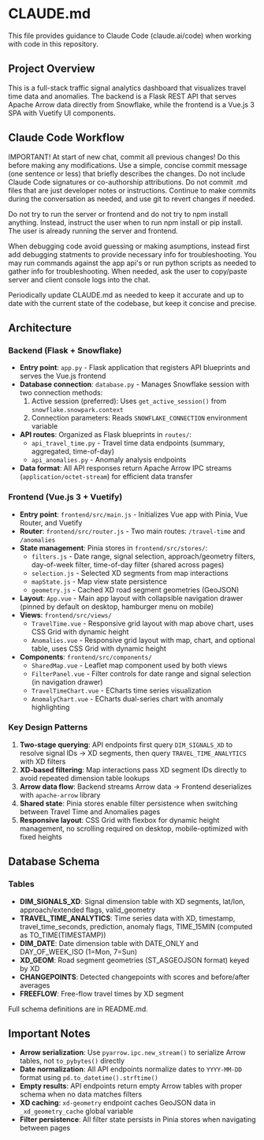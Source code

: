 # CLAUDE.md

This file provides guidance to Claude Code (claude.ai/code) when working with code in this repository.

## Project Overview

This is a full-stack traffic signal analytics dashboard that visualizes travel time data and anomalies. The backend is a Flask REST API that serves Apache Arrow data directly from Snowflake, while the frontend is a Vue.js 3 SPA with Vuetify UI components.

## Claude Code Workflow

IMPORTANT! At start of new chat, commit all previous changes! Do this before making any modifications. Use a simple, concise commit message (one sentence or less) that briefly describes the changes. Do not include Claude Code signatures or co-authorship attributions. Do not commit .md files that are just developer notes or instructions. Continue to make commits during the conversation as needed, and use git to revert changes if needed.

Do not try to run the server or frontend and do not try to npm install anything. Instead, instruct the user when to run npm install or pip install. The user is already running the server and frontend.

When debugging code avoid guessing or making asumptions, instead first add debugging statments to provide necessary info for troubleshooting. You may run commands against the app api's or run python scripts as needed to gather info for troubleshooting. When needed, ask the user to copy/paste server and client console logs into the chat.

Periodically update CLAUDE.md as needed to keep it accurate and up to date with the current state of the codebase, but keep it concise and precise.


## Architecture

### Backend (Flask + Snowflake)
- **Entry point**: `app.py` - Flask application that registers API blueprints and serves the Vue.js frontend
- **Database connection**: `database.py` - Manages Snowflake session with two connection methods:
  1. Active session (preferred): Uses `get_active_session()` from `snowflake.snowpark.context`
  2. Connection parameters: Reads `SNOWFLAKE_CONNECTION` environment variable
- **API routes**: Organized as Flask blueprints in `routes/`:
  - `api_travel_time.py` - Travel time data endpoints (summary, aggregated, time-of-day)
  - `api_anomalies.py` - Anomaly analysis endpoints
- **Data format**: All API responses return Apache Arrow IPC streams (`application/octet-stream`) for efficient data transfer

### Frontend (Vue.js 3 + Vuetify)
- **Entry point**: `frontend/src/main.js` - Initializes Vue app with Pinia, Vue Router, and Vuetify
- **Router**: `frontend/src/router.js` - Two main routes: `/travel-time` and `/anomalies`
- **State management**: Pinia stores in `frontend/src/stores/`:
  - `filters.js` - Date range, signal selection, approach/geometry filters, day-of-week filter, time-of-day filter (shared across pages)
  - `selection.js` - Selected XD segments from map interactions
  - `mapState.js` - Map view state persistence
  - `geometry.js` - Cached XD road segment geometries (GeoJSON)
- **Layout**: `App.vue` - Main app layout with collapsible navigation drawer (pinned by default on desktop, hamburger menu on mobile)
- **Views**: `frontend/src/views/`
  - `TravelTime.vue` - Responsive grid layout with map above chart, uses CSS Grid with dynamic height
  - `Anomalies.vue` - Responsive grid layout with map, chart, and optional table, uses CSS Grid with dynamic height
- **Components**: `frontend/src/components/`
  - `SharedMap.vue` - Leaflet map component used by both views
  - `FilterPanel.vue` - Filter controls for date range and signal selection (in navigation drawer)
  - `TravelTimeChart.vue` - ECharts time series visualization
  - `AnomalyChart.vue` - ECharts dual-series chart with anomaly highlighting

### Key Design Patterns
1. **Two-stage querying**: API endpoints first query `DIM_SIGNALS_XD` to resolve signal IDs → XD segments, then query `TRAVEL_TIME_ANALYTICS` with XD filters
2. **XD-based filtering**: Map interactions pass XD segment IDs directly to avoid repeated dimension table lookups
3. **Arrow data flow**: Backend streams Arrow data → Frontend deserializes with `apache-arrow` library
4. **Shared state**: Pinia stores enable filter persistence when switching between Travel Time and Anomalies pages
5. **Responsive layout**: CSS Grid with flexbox for dynamic height management, no scrolling required on desktop, mobile-optimized with fixed heights

## Database Schema

### Tables
- **DIM_SIGNALS_XD**: Signal dimension table with XD segments, lat/lon, approach/extended flags, valid_geometry
- **TRAVEL_TIME_ANALYTICS**: Time series data with XD, timestamp, travel_time_seconds, prediction, anomaly flags, TIME_15MIN (computed as TO_TIME(TIMESTAMP))
- **DIM_DATE**: Date dimension table with DATE_ONLY and DAY_OF_WEEK_ISO (1=Mon, 7=Sun)
- **XD_GEOM**: Road segment geometries (ST_ASGEOJSON format) keyed by XD
- **CHANGEPOINTS**: Detected changepoints with scores and before/after averages
- **FREEFLOW**: Free-flow travel times by XD segment

Full schema definitions are in README.md.


## Important Notes

- **Arrow serialization**: Use `pyarrow.ipc.new_stream()` to serialize Arrow tables, not `to_pybytes()` directly
- **Date normalization**: All API endpoints normalize dates to `YYYY-MM-DD` format using `pd.to_datetime().strftime()`
- **Empty results**: API endpoints return empty Arrow tables with proper schema when no data matches filters
- **XD caching**: `xd-geometry` endpoint caches GeoJSON data in `_xd_geometry_cache` global variable
- **Filter persistence**: All filter state persists in Pinia stores when navigating between pages

